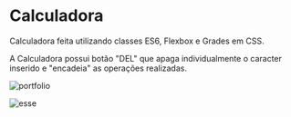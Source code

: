 # Calculadora
Calculadora feita utilizando classes ES6, Flexbox e Grades em CSS.

A Calculadora possui botão "DEL" que apaga individualmente o caracter inserido e "encadeia" as operações realizadas.

![portfolio](https://user-images.githubusercontent.com/93357621/203867497-8a4677da-8ba0-487a-80f4-f3f9eb6d5c08.png)

![esse](https://user-images.githubusercontent.com/93357621/203864999-85156b88-2640-49e0-8bbe-10b8612788e6.gif)
